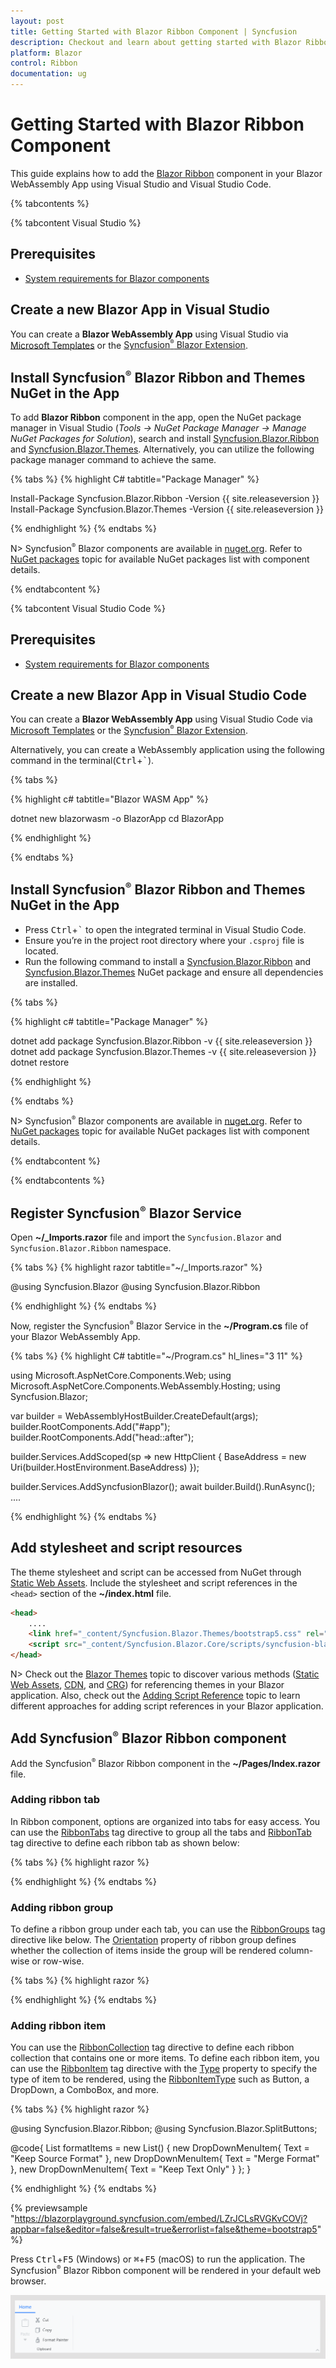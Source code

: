 ```yaml
---
layout: post
title: Getting Started with Blazor Ribbon Component | Syncfusion
description: Checkout and learn about getting started with Blazor Ribbon component in Blazor WebAssembly Application.
platform: Blazor
control: Ribbon
documentation: ug
---
```


# Getting Started with Blazor Ribbon Component

This guide explains how to add the [Blazor Ribbon](https://www.syncfusion.com/blazor-components/blazor-ribbon) component in your Blazor WebAssembly App using Visual Studio and Visual Studio Code.

{% tabcontents %}

{% tabcontent Visual Studio %}

## Prerequisites

* [System requirements for Blazor components](https://blazor.syncfusion.com/documentation/system-requirements)

## Create a new Blazor App in Visual Studio

You can create a **Blazor WebAssembly App** using Visual Studio via [Microsoft Templates](https://learn.microsoft.com/en-us/aspnet/core/blazor/tooling?view=aspnetcore-7.0) or the [Syncfusion<sup style="font-size:70%">&reg;</sup> Blazor Extension](https://blazor.syncfusion.com/documentation/visual-studio-integration/template-studio).

## Install Syncfusion<sup style="font-size:70%">&reg;</sup> Blazor Ribbon and Themes NuGet in the App

To add **Blazor Ribbon** component in the app, open the NuGet package manager in Visual Studio (*Tools → NuGet Package Manager → Manage NuGet Packages for Solution*), search and install [Syncfusion.Blazor.Ribbon](https://www.nuget.org/packages/Syncfusion.Blazor.Ribbon/) and [Syncfusion.Blazor.Themes](https://www.nuget.org/packages/Syncfusion.Blazor.Themes/). Alternatively, you can utilize the following package manager command to achieve the same.

{% tabs %}
{% highlight C# tabtitle="Package Manager" %}

Install-Package Syncfusion.Blazor.Ribbon -Version {{ site.releaseversion }}
Install-Package Syncfusion.Blazor.Themes -Version {{ site.releaseversion }}

{% endhighlight %}
{% endtabs %}

N> Syncfusion<sup style="font-size:70%">&reg;</sup> Blazor components are available in [nuget.org](https://www.nuget.org/packages?q=syncfusion.blazor). Refer to [NuGet packages](https://blazor.syncfusion.com/documentation/nuget-packages) topic for available NuGet packages list with component details.

{% endtabcontent %}

{% tabcontent Visual Studio Code %}

## Prerequisites

* [System requirements for Blazor components](https://blazor.syncfusion.com/documentation/system-requirements)

## Create a new Blazor App in Visual Studio Code

You can create a **Blazor WebAssembly App** using Visual Studio Code via [Microsoft Templates](https://learn.microsoft.com/en-us/aspnet/core/blazor/tooling?view=aspnetcore-7.0&pivots=vsc) or the [Syncfusion<sup style="font-size:70%">&reg;</sup> Blazor Extension](https://blazor.syncfusion.com/documentation/visual-studio-code-integration/create-project).

Alternatively, you can create a WebAssembly application using the following command in the terminal(<kbd>Ctrl</kbd>+<kbd>`</kbd>).

{% tabs %}

{% highlight c# tabtitle="Blazor WASM App" %}

dotnet new blazorwasm -o BlazorApp
cd BlazorApp

{% endhighlight %}

{% endtabs %}

## Install Syncfusion<sup style="font-size:70%">&reg;</sup> Blazor Ribbon and Themes NuGet in the App

* Press <kbd>Ctrl</kbd>+<kbd>`</kbd> to open the integrated terminal in Visual Studio Code.
* Ensure you’re in the project root directory where your `.csproj` file is located.
* Run the following command to install a [Syncfusion.Blazor.Ribbon](https://www.nuget.org/packages/Syncfusion.Blazor.Ribbon) and [Syncfusion.Blazor.Themes](https://www.nuget.org/packages/Syncfusion.Blazor.Themes/) NuGet package and ensure all dependencies are installed.

{% tabs %}

{% highlight c# tabtitle="Package Manager" %}

dotnet add package Syncfusion.Blazor.Ribbon -v {{ site.releaseversion }}
dotnet add package Syncfusion.Blazor.Themes -v {{ site.releaseversion }}
dotnet restore

{% endhighlight %}

{% endtabs %}

N> Syncfusion<sup style="font-size:70%">&reg;</sup> Blazor components are available in [nuget.org](https://www.nuget.org/packages?q=syncfusion.blazor). Refer to [NuGet packages](https://blazor.syncfusion.com/documentation/nuget-packages) topic for available NuGet packages list with component details.

{% endtabcontent %}

{% endtabcontents %}

## Register Syncfusion<sup style="font-size:70%">&reg;</sup> Blazor Service

Open **~/_Imports.razor** file and import the `Syncfusion.Blazor` and `Syncfusion.Blazor.Ribbon` namespace.

{% tabs %}
{% highlight razor tabtitle="~/_Imports.razor" %}

@using Syncfusion.Blazor
@using Syncfusion.Blazor.Ribbon

{% endhighlight %}
{% endtabs %}

Now, register the Syncfusion<sup style="font-size:70%">&reg;</sup> Blazor Service in the **~/Program.cs** file of your Blazor WebAssembly App.

{% tabs %}
{% highlight C# tabtitle="~/Program.cs" hl_lines="3 11" %}

using Microsoft.AspNetCore.Components.Web;
using Microsoft.AspNetCore.Components.WebAssembly.Hosting;
using Syncfusion.Blazor;

var builder = WebAssemblyHostBuilder.CreateDefault(args);
builder.RootComponents.Add<App>("#app");
builder.RootComponents.Add<HeadOutlet>("head::after");

builder.Services.AddScoped(sp => new HttpClient { BaseAddress = new Uri(builder.HostEnvironment.BaseAddress) });

builder.Services.AddSyncfusionBlazor();
await builder.Build().RunAsync();
....

{% endhighlight %}
{% endtabs %}

## Add stylesheet and script resources

The theme stylesheet and script can be accessed from NuGet through [Static Web Assets](https://blazor.syncfusion.com/documentation/appearance/themes#static-web-assets). Include the stylesheet and script references in the `<head>` section of the **~/index.html** file.

```html
<head>
    ....
    <link href="_content/Syncfusion.Blazor.Themes/bootstrap5.css" rel="stylesheet" />
    <script src="_content/Syncfusion.Blazor.Core/scripts/syncfusion-blazor.min.js" type="text/javascript"></script>
</head>
```
N> Check out the [Blazor Themes](https://blazor.syncfusion.com/documentation/appearance/themes) topic to discover various methods ([Static Web Assets](https://blazor.syncfusion.com/documentation/appearance/themes#static-web-assets), [CDN](https://blazor.syncfusion.com/documentation/appearance/themes#cdn-reference), and [CRG](https://blazor.syncfusion.com/documentation/common/custom-resource-generator)) for referencing themes in your Blazor application. Also, check out the [Adding Script Reference](https://blazor.syncfusion.com/documentation/common/adding-script-references) topic to learn different approaches for adding script references in your Blazor application.

## Add Syncfusion<sup style="font-size:70%">&reg;</sup> Blazor Ribbon component

Add the Syncfusion<sup style="font-size:70%">&reg;</sup> Blazor Ribbon component in the **~/Pages/Index.razor** file.

### Adding ribbon tab

In Ribbon component, options are organized into tabs for easy access. You can use the [RibbonTabs](https://help.syncfusion.com/cr/blazor/Syncfusion.Blazor.Ribbon.RibbonTabs.html) tag directive to group all the tabs and [RibbonTab](https://help.syncfusion.com/cr/blazor/Syncfusion.Blazor.Ribbon.RibbonTab.html) tag directive to define each ribbon tab as shown below:

{% tabs %}
{% highlight razor %}

<SfRibbon>
    <RibbonTabs>
        <RibbonTab HeaderText="Home"></RibbonTab>
    </RibbonTabs>
</SfRibbon>

{% endhighlight %}
{% endtabs %}

### Adding ribbon group

To define a ribbon group under each tab, you can use the [RibbonGroups](https://help.syncfusion.com/cr/blazor/Syncfusion.Blazor.Ribbon.RibbonGroups.html) tag directive like below. The [Orientation](https://help.syncfusion.com/cr/blazor/Syncfusion.Blazor.Ribbon.RibbonGroup.html#Syncfusion_Blazor_Ribbon_RibbonGroup_Orientation) property of ribbon group defines whether the collection of items inside the group will be rendered column-wise or row-wise.

{% tabs %}
{% highlight razor %}

<SfRibbon>
    <RibbonTabs>
        <RibbonTab HeaderText="Home">
            <RibbonGroups>
                <RibbonGroup HeaderText="Clipboard" Orientation="Orientation.Row"></RibbonGroup>
            </RibbonGroups>
        </RibbonTab>
    </RibbonTabs>
</SfRibbon>

{% endhighlight %}
{% endtabs %}

### Adding ribbon item

You can use the [RibbonCollection](https://help.syncfusion.com/cr/blazor/Syncfusion.Blazor.Ribbon.RibbonCollection.html) tag directive to define each ribbon collection that contains one or more items. To define each ribbon item, you can use the [RibbonItem](https://help.syncfusion.com/cr/blazor/Syncfusion.Blazor.Ribbon.RibbonItem.html) tag directive with the [Type](https://help.syncfusion.com/cr/blazor/Syncfusion.Blazor.Ribbon.RibbonGroup.html#Syncfusion_Blazor_Ribbon_RibbonGroup_Orientation) property to specify the type of item to be rendered, using the [RibbonItemType](https://help.syncfusion.com/cr/blazor/Syncfusion.Blazor.Ribbon.RibbonGroup.html#Syncfusion_Blazor_Ribbon_RibbonGroup_Orientation) such as Button, a DropDown, a ComboBox, and more.

{% tabs %}
{% highlight razor %}

@using Syncfusion.Blazor.Ribbon;
@using Syncfusion.Blazor.SplitButtons;

<SfRibbon>
    <RibbonTabs>
        <RibbonTab HeaderText="Home">
            <RibbonGroups>
                <RibbonGroup HeaderText="Clipboard">
                    <RibbonCollections>
                        <RibbonCollection>
                            <RibbonItems>
                                <RibbonItem Type=RibbonItemType.SplitButton Disabled=true>
                                    <RibbonSplitButtonSettings Content="Paste" IconCss="e-icons e-paste" Items="@formatItems"></RibbonSplitButtonSettings>
                                </RibbonItem>
                            </RibbonItems>
                        </RibbonCollection>
                        <RibbonCollection>
                            <RibbonItems>
                                <RibbonItem Type=RibbonItemType.Button>
                                    <RibbonButtonSettings Content="Cut" IconCss="e-icons e-cut" ></RibbonButtonSettings>
                                </RibbonItem>
                                <RibbonItem Type=RibbonItemType.Button>
                                    <RibbonButtonSettings Content="Copy" IconCss="e-icons e-copy"></RibbonButtonSettings>
                                </RibbonItem>
                                <RibbonItem Type=RibbonItemType.Button>
                                    <RibbonButtonSettings Content="Format Painter" IconCss="e-icons e-format-painter"></RibbonButtonSettings>
                                </RibbonItem>
                            </RibbonItems>
                        </RibbonCollection>
                    </RibbonCollections>
                </RibbonGroup>
            </RibbonGroups>
        </RibbonTab>
    </RibbonTabs>
</SfRibbon>

@code{
    List<DropDownMenuItem> formatItems = new List<DropDownMenuItem>()
    {
        new DropDownMenuItem{ Text = "Keep Source Format" },
        new DropDownMenuItem{ Text = "Merge Format" },
        new DropDownMenuItem{ Text = "Keep Text Only" }
    };
}

{% endhighlight %}
{% endtabs %}

{% previewsample "https://blazorplayground.syncfusion.com/embed/LZrJCLsRVGKvCOVj?appbar=false&editor=false&result=true&errorlist=false&theme=bootstrap5" %}

Press <kbd>Ctrl</kbd>+<kbd>F5</kbd> (Windows) or <kbd>⌘</kbd>+<kbd>F5</kbd> (macOS) to run the application. The Syncfusion<sup style="font-size:70%">&reg;</sup> Blazor Ribbon component will be rendered in your default web browser.

![Blazor Ribbon Component](./images/getting-started.png)
